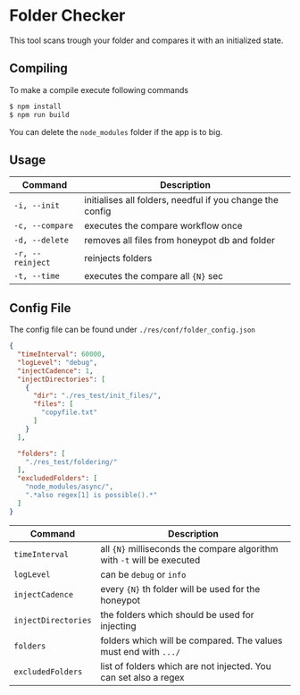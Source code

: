 # Folder Checker
This tool scans trough your folder and compares it with an initialized state.


## Compiling
To make a compile execute following commands
``` bash
$ npm install
$ npm run build
```
You can delete the `node_modules` folder if the app is to big.

## Usage

| Command         | Description                                                   |
| ----------------| ------------------------------------------------------------- |
| `-i, --init`    | initialises all folders, needful if you change the config     |
| `-c, --compare` | executes the compare workflow once                            |
| `-d, --delete`  | removes all files from honeypot db and folder                 |
| `-r, --reinject`| reinjects folders                                             |
| `-t, --time`    | executes the compare all `{N}` sec                            |

## Config File

The config file can be found under `./res/conf/folder_config.json`
```JSON
{
  "timeInterval": 60000,
  "logLevel": "debug",
  "injectCadence": 1,
  "injectDirectories": [
    {
      "dir": "./res_test/init_files/",
      "files": [
        "copyfile.txt"
      ]
    }
  ],

  "folders": [
    "./res_test/foldering/"
  ],
  "excludedFolders": [
    "node_modules/async/",
    ".*also regex[1] is possible().*"
  ]
}
```

| Command             | Description                                                        |
| ------------------- | ------------------------------------------------------------------ |
| `timeInterval`      | all `{N}` milliseconds the compare algorithm with `-t` will be executed|
| `logLevel`          | can be `debug` or `info`|
| `injectCadence`     | every `{N}` th folder will be used for the honeypot                   |
| `injectDirectories` | the folders which should be used for injecting                     |
| `folders`           | folders which will be compared. The values must end with `.../`    |
| `excludedFolders`   | list of folders which are not injected. You can set also a regex    |